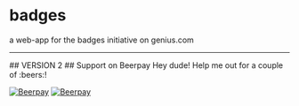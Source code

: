 # badges
a web-app for the badges initiative on genius.com
<hr>
## VERSION 2
## Support on Beerpay
Hey dude! Help me out for a couple of :beers:!

[![Beerpay](https://beerpay.io/nnmrts/badges/badge.svg?style=beer-square)](https://beerpay.io/nnmrts/badges)  [![Beerpay](https://beerpay.io/nnmrts/badges/make-wish.svg?style=flat-square)](https://beerpay.io/nnmrts/badges?focus=wish)